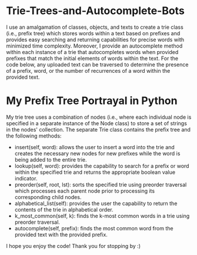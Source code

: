 # Trie-Trees-and-Autocomplete-Bots

I use an amalgamation of classes, objects, and texts to create a trie class (i.e., prefix tree) which stores words within a text based on prefixes and provides easy searching and returning capabilities for precise words with minimized time complexity. Moreover, I provide an autocomplete method within each instance of a trie that autocompletes words when provided prefixes that match the initial elements of words within the text. For the code below, any uploaded text can be traversed to determine the presence of a prefix, word, or the number of recurrences of a word within the provided text.

# My Prefix Tree Portrayal in Python

My trie tree uses a combination of nodes (i.e., where each individual node is specified in a separate instance of the Node class) to store a set of strings in the nodes' collection. The separate Trie class contains the prefix tree and the following methods: 

- insert(self, word): allows the user to insert a word into the trie and creates the necessary new nodes for new prefixes while the word is being added to the entire trie.
- lookup(self, word): provides the capability to search for a prefix or word within the specified trie and returns the appropriate boolean value indicator.
- preorder(self, root, lst): sorts the specified trie using preorder traversal which processes each parent node prior to processing its corresponding child nodes.
- alphabetical_list(self): provides the user the capability to return the contents of the trie in alphabetical order.
- k_most_common(self, k): finds the k-most common words in a trie using preorder traversal.
- autocomplete(self, prefix): finds the most common word from the provided text with the provided prefix.

I hope you enjoy the code! Thank you for stopping by :)
